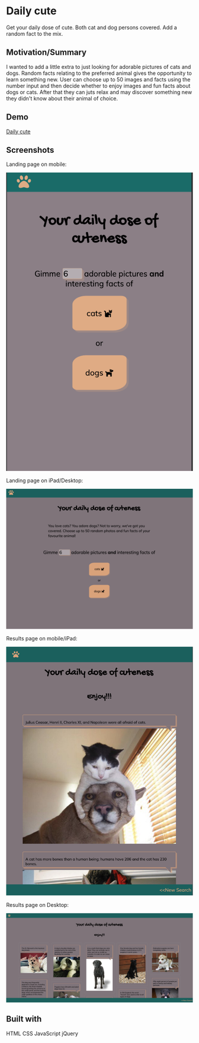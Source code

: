 Daily cute
===========

Get your daily dose of cute. Both cat and dog persons covered. Add a random fact to the mix.

Motivation/Summary
------------------

I wanted to add a little extra to just looking for adorable pictures of cats and dogs. Random facts relating to the preferred animal gives the opportunity to learn something new.
User can choose up to 50 images and facts using the number input and then decide whether to enjoy images and fun facts about dogs or cats. After that they can juts relax and may discover something new they didn't know about their animal of choice.


Demo
-----

[Daily cute](https://rutttaba.github.io/daily-cute/)


Screenshots
-----------

Landing page on mobile:

![mobile landing page](screenshots_daily_cute/mobile-landing.png)

Landing page on iPad/Desktop:

![iPad landing page](screenshots_daily_cute/iPad-landing.png)

Results page on mobile/iPad:

![iPad results page](screenshots_daily_cute/iPad-results.png)

Results page on Desktop:

![desktop results page](screenshots_daily_cute/desktop-results.png)


Built with
----------
HTML
CSS
JavaScript
jQuery


